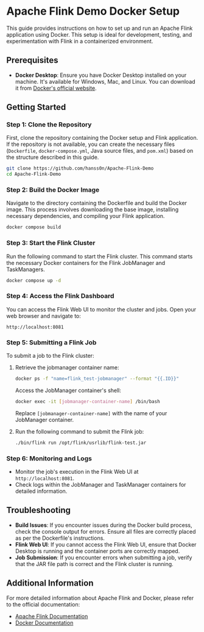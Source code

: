 # Apache Flink Demo Docker Setup

This guide provides instructions on how to set up and run an Apache Flink application using Docker. This setup is ideal for development, testing, and experimentation with Flink in a containerized environment.

## Prerequisites

- **Docker Desktop**: Ensure you have Docker Desktop installed on your machine. It's available for Windows, Mac, and Linux. You can download it from [Docker's official website](https://www.docker.com/products/docker-desktop).

## Getting Started

### Step 1: Clone the Repository

First, clone the repository containing the Docker setup and Flink application. If the repository is not available, you can create the necessary files (`Dockerfile`, `docker-compose.yml`, Java source files, and `pom.xml`) based on the structure described in this guide.

```bash
git clone https://github.com/hanss0n/Apache-Flink-Demo
cd Apache-Flink-Demo
```

### Step 2: Build the Docker Image

Navigate to the directory containing the Dockerfile and build the Docker image. This process involves downloading the base image, installing necessary dependencies, and compiling your Flink application.

```bash
docker compose build
```

### Step 3: Start the Flink Cluster

Run the following command to start the Flink cluster. This command starts the necessary Docker containers for the Flink JobManager and TaskManagers.

```bash
docker compose up -d
```

### Step 4: Access the Flink Dashboard

You can access the Flink Web UI to monitor the cluster and jobs. Open your web browser and navigate to:

```
http://localhost:8081
```

### Step 5: Submitting a Flink Job

To submit a job to the Flink cluster:

1. Retrieve the jobmanager container name:
   ```bash
   docker ps -f "name=flink_test-jobmanager" --format "{{.ID}}"
   ```

   Access the JobManager container's shell:

   ```bash
   docker exec -it [jobmanager-container-name] /bin/bash
   ```

   Replace `[jobmanager-container-name]` with the name of your JobManager container.

2. Run the following command to submit the Flink job:

   ```bash
   ./bin/flink run /opt/flink/usrlib/flink-test.jar
   ```

### Step 6: Monitoring and Logs

- Monitor the job's execution in the Flink Web UI at `http://localhost:8081`.
- Check logs within the JobManager and TaskManager containers for detailed information.

## Troubleshooting

- **Build Issues**: If you encounter issues during the Docker build process, check the console output for errors. Ensure all files are correctly placed as per the Dockerfile's instructions.
- **Flink Web UI**: If you cannot access the Flink Web UI, ensure that Docker Desktop is running and the container ports are correctly mapped.
- **Job Submission**: If you encounter errors when submitting a job, verify that the JAR file path is correct and the Flink cluster is running.

## Additional Information

For more detailed information about Apache Flink and Docker, please refer to the official documentation:
- [Apache Flink Documentation](https://flink.apache.org/documentation.html)
- [Docker Documentation](https://docs.docker.com/)

